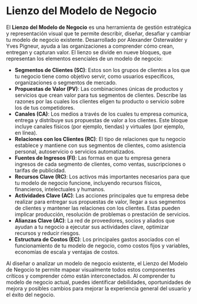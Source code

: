 # Lienzo del Modelo de Negocio

El **Lienzo del Modelo de Negocio** es una herramienta de gestión estratégica y representación visual que te permite describir, diseñar, desafiar y cambiar tu modelo de negocio existente. Desarrollado por Alexander Osterwalder y Yves Pigneur, ayuda a las organizaciones a comprender cómo crean, entregan y capturan valor. El lienzo se divide en nueve bloques, que representan los elementos esenciales de un modelo de negocio:

- **Segmentos de Clientes (SC)**: Estos son los grupos de clientes a los que tu negocio tiene como objetivo servir, como usuarios específicos, organizaciones o segmentos de mercado.
- **Propuestas de Valor (PV)**: Las combinaciones únicas de productos y servicios que crean valor para tus segmentos de clientes. Describe las razones por las cuales los clientes eligen tu producto o servicio sobre los de tus competidores.
- **Canales (CA)**: Los medios a través de los cuales tu empresa comunica, entrega y distribuye sus propuestas de valor a los clientes. Este bloque incluye canales físicos (por ejemplo, tiendas) y virtuales (por ejemplo, en línea).
- **Relaciones con los Clientes (RC)**: El tipo de relaciones que tu negocio establece y mantiene con sus segmentos de clientes, como asistencia personal, autoservicio o servicios automatizados.
- **Fuentes de Ingresos (FI)**: Las formas en que tu empresa genera ingresos de cada segmento de clientes, como ventas, suscripciones o tarifas de publicidad.
- **Recursos Clave (RC)**: Los activos más importantes necesarios para que tu modelo de negocio funcione, incluyendo recursos físicos, financieros, intelectuales y humanos.
- **Actividades Clave (AC)**: Las acciones principales que tu empresa debe realizar para entregar sus propuestas de valor, llegar a sus segmentos de clientes y mantener las relaciones con los clientes. Estas pueden implicar producción, resolución de problemas o prestación de servicios.
- **Alianzas Clave (AC)**: La red de proveedores, socios y aliados que ayudan a tu negocio a ejecutar sus actividades clave, optimizar recursos y reducir riesgos.
- **Estructura de Costos (EC)**: Los principales gastos asociados con el funcionamiento de tu modelo de negocio, como costos fijos y variables, economías de escala y ventajas de costos.

Al diseñar o analizar un modelo de negocio existente, el Lienzo del Modelo de Negocio te permite mapear visualmente todos estos componentes críticos y comprender cómo están interconectados. Al comprender tu modelo de negocio actual, puedes identificar debilidades, oportunidades de mejora y posibles cambios para mejorar la experiencia general del usuario y el éxito del negocio.
